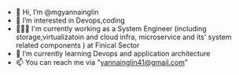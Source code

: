 - 👋 Hi, I’m @mgyannainglin
- 👀 I’m interested in Devops,coding
- 👨🏽‍💻 I'm currently working as a System Engineer (including storage,virtualizatoin and cloud infra, microservice and its' system related components ) at Finical Sector
- 🌱 I’m currently learning Devops and application architecture
- 📫 You can reach me via "yannainglin41@gmail.com"

<!---
mgyannainglin/mgyannainglin is a ✨ special ✨ repository because its `README.md` (this file) appears on your GitHub profile.
You can click the Preview link to take a look at your changes.
--->

